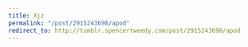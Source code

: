 ```yaml
---
title: Xjz
permalink: "/post/2915243698/apod"
redirect_to: http://tumblr.spencertweedy.com/post/2915243698/apod
---
```


